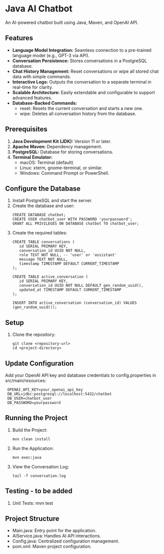# Java AI Chatbot

An AI-powered chatbot built using Java, Maven, and OpenAI API.

## Features
- **Language Model Integration:** Seamless connection to a pre-trained language model (e.g., GPT-3 via API).
- **Conversation Persistence:** Stores conversations in a PostgreSQL database.
- **Chat History Management:** Reset conversations or wipe all stored chat data with simple commands.
- **Interactive Logs:** Outputs the conversation to a separate terminal in real-time for clarity.
- **Scalable Architecture:** Easily extendable and configurable to support advanced features.
- **Database-Backed Commands:**
  - reset: Resets the current conversation and starts a new one.
  - wipe: Deletes all conversation history from the database.

## Prerequisites
1. **Java Development Kit (JDK):** Version 11 or later.
2. **Apache Maven:** Dependency management.
3. **PostgreSQL:** Database for storing conversations.
4. **Terminal Emulator:**
   - macOS: Terminal (default)
   - Linux: xterm, gnome-terminal, or similar.
   - Windows: Command Prompt or PowerShell.

## Configure the Database
1. Install PostgreSQL and start the server.
2. Create the database and user:
   ```
   CREATE DATABASE chatbot;
   CREATE USER chatbot_user WITH PASSWORD 'yourpassword';
   GRANT ALL PRIVILEGES ON DATABASE chatbot TO chatbot_user;
   ```
3. Create the required tables:
   ```
   CREATE TABLE conversations (
      id SERIAL PRIMARY KEY,
      conversation_id UUID NOT NULL,
      role TEXT NOT NULL, -- 'user' or 'assistant'
      message TEXT NOT NULL,
      timestamp TIMESTAMP DEFAULT CURRENT_TIMESTAMP
   );

   CREATE TABLE active_conversation (
      id SERIAL PRIMARY KEY,
      conversation_id UUID NOT NULL DEFAULT gen_random_uuid(),
      updated_at TIMESTAMP DEFAULT CURRENT_TIMESTAMP
   );

   INSERT INTO active_conversation (conversation_id) VALUES (gen_random_uuid());
   ```

## Setup
1. Clone the repository:
   ```
   git clone <repository-url>
   cd <project-directory>
   ```

## Update Configuration
Add your OpenAI API key and database credentials to config.properties in src/main/resources:
  ```
   OPENAI_API_KEY=your_openai_api_key
   DB_URL=jdbc:postgresql://localhost:5432/chatbot
   DB_USER=chatbot_user
   DB_PASSWORD=yourpassword
  ```

## Running the Project
1. Build the Project:
   ```
   mvn clean install
3. Run the Application:
   ```
   mvn exec:java
5. View the Conversation Log:
   ```
   tail -f conversation.log

## Testing - to be added
1. Unit Tests:
   mvn test

## Project Structure
- Main.java: Entry point for the application.
- AIService.java: Handles AI API interactions.
- Config.java: Centralized configuration management.
- pom.xml: Maven project configuration.
    
